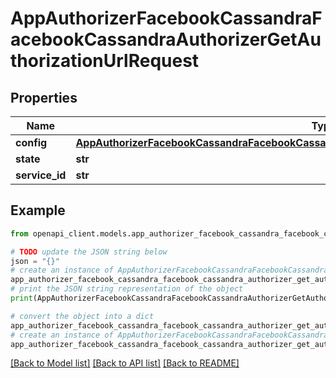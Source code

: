 # AppAuthorizerFacebookCassandraFacebookCassandraAuthorizerGetAuthorizationUrlRequest


## Properties

Name | Type | Description | Notes
------------ | ------------- | ------------- | -------------
**config** | [**AppAuthorizerFacebookCassandraFacebookCassandraAuthorizerGetAuthorizationUrlRequestConfig**](AppAuthorizerFacebookCassandraFacebookCassandraAuthorizerGetAuthorizationUrlRequestConfig.md) |  | [optional] 
**state** | **str** |  | [optional] 
**service_id** | **str** |  | [optional] 

## Example

```python
from openapi_client.models.app_authorizer_facebook_cassandra_facebook_cassandra_authorizer_get_authorization_url_request import AppAuthorizerFacebookCassandraFacebookCassandraAuthorizerGetAuthorizationUrlRequest

# TODO update the JSON string below
json = "{}"
# create an instance of AppAuthorizerFacebookCassandraFacebookCassandraAuthorizerGetAuthorizationUrlRequest from a JSON string
app_authorizer_facebook_cassandra_facebook_cassandra_authorizer_get_authorization_url_request_instance = AppAuthorizerFacebookCassandraFacebookCassandraAuthorizerGetAuthorizationUrlRequest.from_json(json)
# print the JSON string representation of the object
print(AppAuthorizerFacebookCassandraFacebookCassandraAuthorizerGetAuthorizationUrlRequest.to_json())

# convert the object into a dict
app_authorizer_facebook_cassandra_facebook_cassandra_authorizer_get_authorization_url_request_dict = app_authorizer_facebook_cassandra_facebook_cassandra_authorizer_get_authorization_url_request_instance.to_dict()
# create an instance of AppAuthorizerFacebookCassandraFacebookCassandraAuthorizerGetAuthorizationUrlRequest from a dict
app_authorizer_facebook_cassandra_facebook_cassandra_authorizer_get_authorization_url_request_from_dict = AppAuthorizerFacebookCassandraFacebookCassandraAuthorizerGetAuthorizationUrlRequest.from_dict(app_authorizer_facebook_cassandra_facebook_cassandra_authorizer_get_authorization_url_request_dict)
```
[[Back to Model list]](../README.md#documentation-for-models) [[Back to API list]](../README.md#documentation-for-api-endpoints) [[Back to README]](../README.md)


